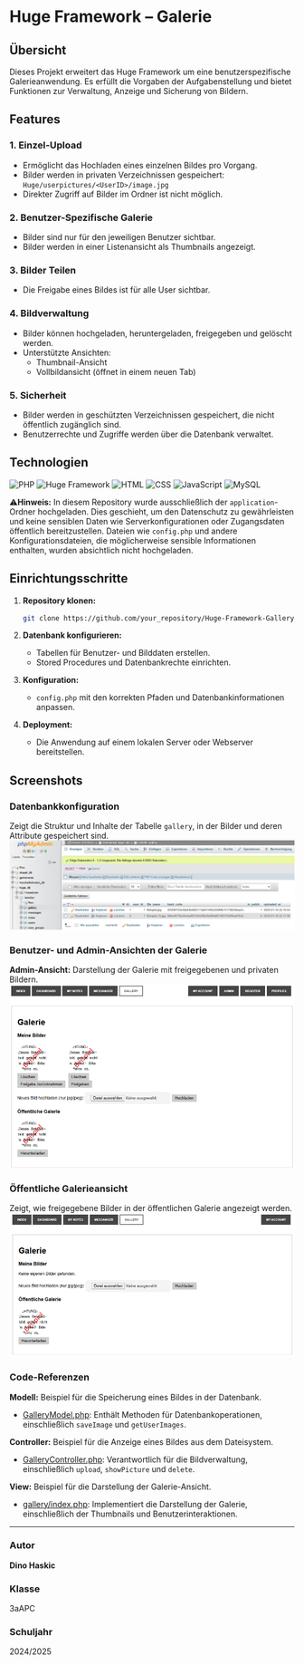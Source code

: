 # Huge Framework – Galerie

## Übersicht
Dieses Projekt erweitert das Huge Framework um eine benutzerspezifische Galerieanwendung. Es erfüllt die Vorgaben der Aufgabenstellung und bietet Funktionen zur Verwaltung, Anzeige und Sicherung von Bildern.

## Features

### 1. Einzel-Upload
- Ermöglicht das Hochladen eines einzelnen Bildes pro Vorgang.
- Bilder werden in privaten Verzeichnissen gespeichert:
  `Huge/userpictures/<UserID>/image.jpg`
- Direkter Zugriff auf Bilder im Ordner ist nicht möglich.

### 2. Benutzer-Spezifische Galerie
- Bilder sind nur für den jeweiligen Benutzer sichtbar.
- Bilder werden in einer Listenansicht als Thumbnails angezeigt.

### 3. Bilder Teilen
- Die Freigabe eines Bildes ist für alle User sichtbar.

### 4. Bildverwaltung
- Bilder können hochgeladen, heruntergeladen, freigegeben und gelöscht werden.
- Unterstützte Ansichten:
  - Thumbnail-Ansicht
  - Vollbildansicht (öffnet in einem neuen Tab)

### 5. Sicherheit
- Bilder werden in geschützten Verzeichnissen gespeichert, die nicht öffentlich zugänglich sind.
- Benutzerrechte und Zugriffe werden über die Datenbank verwaltet.

## Technologien
![PHP](https://img.shields.io/badge/PHP-8.1%2B-blue?logo=php&logoColor=white)
![Huge Framework](https://img.shields.io/badge/Huge_Framework-1.0-brightgreen)
![HTML](https://img.shields.io/badge/HTML-5-orange?logo=html5&logoColor=white)
![CSS](https://img.shields.io/badge/CSS-3-blue?logo=css3&logoColor=white)
![JavaScript](https://img.shields.io/badge/JavaScript-ES6%2B-yellow?logo=javascript&logoColor=white)
![MySQL](https://img.shields.io/badge/Database-MySQL-lightblue?logo=mysql&logoColor=white)

⚠️**Hinweis:** In diesem Repository wurde ausschließlich der `application`-Ordner hochgeladen. Dies geschieht, um den Datenschutz zu gewährleisten und keine sensiblen Daten wie Serverkonfigurationen oder Zugangsdaten öffentlich bereitzustellen. Dateien wie `config.php` und andere Konfigurationsdateien, die möglicherweise sensible Informationen enthalten, wurden absichtlich nicht hochgeladen.

## Einrichtungsschritte

1. **Repository klonen:**
   ```bash
   git clone https://github.com/your_repository/Huge-Framework-Gallery.git
   ```

2. **Datenbank konfigurieren:**
   - Tabellen für Benutzer- und Bilddaten erstellen.
   - Stored Procedures und Datenbankrechte einrichten.

3. **Konfiguration:**
   - `config.php` mit den korrekten Pfaden und Datenbankinformationen anpassen.

4. **Deployment:**
   - Die Anwendung auf einem lokalen Server oder Webserver bereitstellen.

## Screenshots

### Datenbankkonfiguration
Zeigt die Struktur und Inhalte der Tabelle `gallery`, in der Bilder und deren Attribute gespeichert sind.
![Datenbank-Tabelle](https://github.com/dino-2602/HUGE-Framework-Ue10/blob/main/huge/screenshots/huge_db_gallery.png)

### Benutzer- und Admin-Ansichten der Galerie
**Admin-Ansicht:** Darstellung der Galerie mit freigegebenen und privaten Bildern.
![Admin-Ansicht](https://github.com/dino-2602/HUGE-Framework-Ue10/blob/main/huge/screenshots/admin_gellery.png)

### Öffentliche Galerieansicht
Zeigt, wie freigegebene Bilder in der öffentlichen Galerie angezeigt werden.
![Öffentliche Galerie](https://github.com/dino-2602/HUGE-Framework-Ue10/blob/main/huge/screenshots/demo_gallery.png)

### Code-Referenzen
**Modell:** Beispiel für die Speicherung eines Bildes in der Datenbank.
- [GalleryModel.php](https://github.com/dino-2602/HUGE-Framework-Ue10/blob/main/huge/application/model/GalleryModel.php): Enthält Methoden für Datenbankoperationen, einschließlich `saveImage` und `getUserImages`.

**Controller:** Beispiel für die Anzeige eines Bildes aus dem Dateisystem.
- [GalleryController.php](https://github.com/dino-2602/HUGE-Framework-Ue10/blob/main/huge/application/controller/GalleryController.php): Verantwortlich für die Bildverwaltung, einschließlich `upload`, `showPicture` und `delete`.

**View:** Beispiel für die Darstellung der Galerie-Ansicht.
- [gallery/index.php](https://github.com/dino-2602/HUGE-Framework-Ue10/blob/main/huge/application/view/gallery/index.php): Implementiert die Darstellung der Galerie, einschließlich der Thumbnails und Benutzerinteraktionen.

---

### Autor
**Dino Haskic**

### Klasse
3aAPC

### Schuljahr
2024/2025
